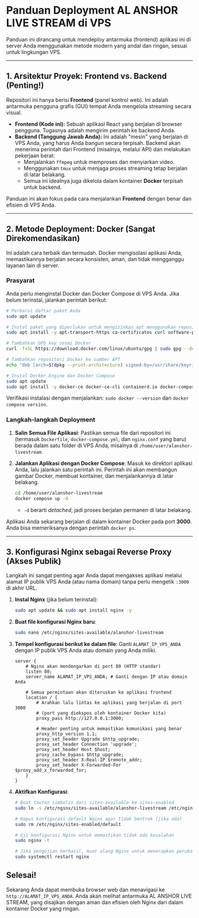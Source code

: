 # Panduan Deployment AL ANSHOR LIVE STREAM di VPS

Panduan ini dirancang untuk mendeploy antarmuka (frontend) aplikasi ini di server Anda menggunakan metode modern yang andal dan ringan, sesuai untuk lingkungan VPS.

---

## 1. Arsitektur Proyek: Frontend vs. Backend (Penting!)

Repositori ini hanya berisi **Frontend** (panel kontrol web). Ini adalah antarmuka pengguna grafis (GUI) tempat Anda mengelola streaming secara visual.

-   **Frontend (Kode ini):** Sebuah aplikasi React yang berjalan di browser pengguna. Tugasnya adalah mengirim perintah ke backend Anda.
-   **Backend (Tanggung Jawab Anda):** Ini adalah "mesin" yang berjalan di VPS Anda, yang harus Anda bangun secara terpisah. Backend akan menerima perintah dari Frontend (misalnya, melalui API) dan melakukan pekerjaan berat:
    -   Menjalankan `ffmpeg` untuk memproses dan menyiarkan video.
    -   Menggunakan `tmux` untuk menjaga proses streaming tetap berjalan di latar belakang.
    -   Semua ini idealnya juga dikelola dalam kontainer **Docker** terpisah untuk backend.

Panduan ini akan fokus pada cara menjalankan **Frontend** dengan benar dan efisien di VPS Anda.

---

## 2. Metode Deployment: Docker (Sangat Direkomendasikan)

Ini adalah cara terbaik dan termudah. Docker mengisolasi aplikasi Anda, memastikannya berjalan secara konsisten, aman, dan tidak mengganggu layanan lain di server.

### Prasyarat

Anda perlu menginstal Docker dan Docker Compose di VPS Anda. Jika belum terinstal, jalankan perintah berikut:

```bash
# Perbarui daftar paket Anda
sudo apt update

# Instal paket yang diperlukan untuk mengizinkan apt menggunakan repositori melalui HTTPS
sudo apt install -y apt-transport-https ca-certificates curl software-properties-common

# Tambahkan GPG key resmi Docker
curl -fsSL https://download.docker.com/linux/ubuntu/gpg | sudo gpg --dearmor -o /usr/share/keyrings/docker-archive-keyring.gpg

# Tambahkan repositori Docker ke sumber APT
echo "deb [arch=$(dpkg --print-architecture) signed-by=/usr/share/keyrings/docker-archive-keyring.gpg] https://download.docker.com/linux/ubuntu $(lsb_release -cs) stable" | sudo tee /etc/apt/sources.list.d/docker.list > /dev/null

# Instal Docker Engine dan Docker Compose
sudo apt update
sudo apt install -y docker-ce docker-ce-cli containerd.io docker-compose-plugin
```
Verifikasi instalasi dengan menjalankan: `sudo docker --version` dan `docker compose version`.

### Langkah-langkah Deployment

1.  **Salin Semua File Aplikasi**:
    Pastikan semua file dari repositori ini (termasuk `Dockerfile`, `docker-compose.yml`, dan `nginx.conf` yang baru) berada dalam satu folder di VPS Anda, misalnya di `/home/user/alanshor-livestream`.

2.  **Jalankan Aplikasi dengan Docker Compose**:
    Masuk ke direktori aplikasi Anda, lalu jalankan satu perintah ini. Perintah ini akan membangun gambar Docker, membuat kontainer, dan menjalankannya di latar belakang.
    ```bash
    cd /home/user/alanshor-livestream
    docker compose up -d
    ```
    - `-d` berarti *detached*, jadi proses berjalan permanen di latar belakang.

Aplikasi Anda sekarang berjalan di dalam kontainer Docker pada port **3000**. Anda bisa memeriksanya dengan perintah `docker ps`.

---

## 3. Konfigurasi Nginx sebagai Reverse Proxy (Akses Publik)

Langkah ini sangat penting agar Anda dapat mengakses aplikasi melalui alamat IP publik VPS Anda (atau nama domain) tanpa perlu mengetik `:3000` di akhir URL.

1.  **Instal Nginx** (jika belum terinstal):
    ```bash
    sudo apt update && sudo apt install nginx -y
    ```

2.  **Buat file konfigurasi Nginx baru**:
    ```bash
    sudo nano /etc/nginx/sites-available/alanshor-livestream
    ```

3.  **Tempel konfigurasi berikut ke dalam file**:
    Ganti `ALAMAT_IP_VPS_ANDA` dengan IP publik VPS Anda atau domain yang Anda miliki.

    ```nginx
    server {
        # Nginx akan mendengarkan di port 80 (HTTP standar)
        listen 80;
        server_name ALAMAT_IP_VPS_ANDA; # Ganti dengan IP atau domain Anda

        # Semua permintaan akan diteruskan ke aplikasi frontend
        location / {
            # Arahkan lalu lintas ke aplikasi yang berjalan di port 3000
            # (port yang diekspos oleh kontainer Docker kita)
            proxy_pass http://127.0.0.1:3000;
            
            # Header penting untuk memastikan komunikasi yang benar
            proxy_http_version 1.1;
            proxy_set_header Upgrade $http_upgrade;
            proxy_set_header Connection 'upgrade';
            proxy_set_header Host $host;
            proxy_cache_bypass $http_upgrade;
            proxy_set_header X-Real-IP $remote_addr;
            proxy_set_header X-Forwarded-For $proxy_add_x_forwarded_for;
        }
    }
    ```

4.  **Aktifkan Konfigurasi**:
    ```bash
    # Buat tautan simbolis dari sites-available ke sites-enabled
    sudo ln -s /etc/nginx/sites-available/alanshor-livestream /etc/nginx/sites-enabled/
    
    # Hapus konfigurasi default Nginx agar tidak bentrok (jika ada)
    sudo rm /etc/nginx/sites-enabled/default
    
    # Uji konfigurasi Nginx untuk memastikan tidak ada kesalahan
    sudo nginx -t
    
    # Jika pengujian berhasil, muat ulang Nginx untuk menerapkan perubahan
    sudo systemctl restart nginx
    ```

## Selesai!

Sekarang Anda dapat membuka browser web dan menavigasi ke `http://ALAMAT_IP_VPS_ANDA`. Anda akan melihat antarmuka AL ANSHOR LIVE STREAM, yang disajikan dengan aman dan efisien oleh Nginx dari dalam kontainer Docker yang ringan.